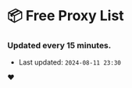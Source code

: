 # :package: Free Proxy List
### Updated every 15 minutes.

- Last updated: `2024-08-11 23:30`

:heart:

